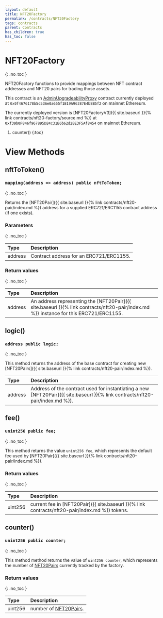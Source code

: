 ```yaml
---
layout: default
title: NFT20Factory
permalink: /contracts/NFT20Factory
tags: contracts
parent: Contracts
has_children: true
has_toc: false
---
```


# NFT20Factory
{: .no_toc }

NFT20Factory functions to provide mappings between NFT contract addresses and NFT20 pairs for trading those assets.

This contract is an [AdminUpgradeabilityProxy](https://github.com/OpenZeppelin/openzeppelin-sdk/blob/master/packages/lib/contracts/upgradeability/AdminUpgradeabilityProxy.sol) contract currently deployed at `0x0f4676178b5c53Ae0a655f1B19A96387E4b8B5f2` on mainnet Ethereum. 

The currently deployed version is [NFT20FactoryV3]({{ site.baseurl }}{% link contracts/nft20-factory/source.md %}) at `0xf39b0F846f967895DB4c31B6b62d2BE3F5Af8454` on mainnet Ethereum.

1. counter()
{:toc}

# View Methods

## nftToToken()

### `mapping(address => address) public nftToToken;`
{: .no_toc }

Returns the [NFT20Pair]({{ site.baseurl }}{% link contracts/nft20-pair/index.md %}) address for a supplied ERC721/ERC1155 contract address (if one exists).

### Parameters
{: .no_toc }

| Type         | Description          
|:-------------|:------------------
| address      | Contract address for an ERC721/ERC1155.

### Return values
{: .no_toc }

| Type         | Description          
|:-------------|:------------------
| address      | An address representing the [NFT20Pair]({{ site.baseurl }}{% link contracts/nft20-pair/index.md %}) instance for this ERC721/ERC1155.


## logic()

### `address public logic;`
{: .no_toc }

This method returns the address of the base contract for creating new [NFT20Pairs]({{ site.baseurl }}{% link contracts/nft20-pair/index.md %}).

| Type         | Description          
|:-------------|:------------------
| address      | Address of the contract used for instantiating a new [NFT20Pair]({{ site.baseurl }}{% link contracts/nft20-pair/index.md %}).

## fee()

### `unint256 public fee;`
{: .no_toc }

This method returns the value `unint256 fee`, which represents the default fee used by [NFT20Pair]({{ site.baseurl }}{% link contracts/nft20-pair/index.md %}).

### Return values
{: .no_toc }

| Type         | Description          
|:-------------|:------------------
| uint256      | current fee in [NFT20Pair]({{ site.baseurl }}{% link contracts/nft20-pair/index.md %}) tokens.


## counter()

### `unint256 public counter;`
{: .no_toc }


This method method returns the value of `uint256 counter`, which represents the number of [NFT20Pairs]() 
currently tracked by the factory.

### Return values
{: .no_toc }

| Type         | Description          
|:-------------|:------------------
| uint256      | number of [NFT20Pairs]().
